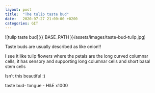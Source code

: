 ```yaml
---
layout: post
title:  "The tulip taste bud"
date:   2020-07-27 21:00:00 +0200
categories: GIT
---
```


![tulip taste bud]({{ BASE_PATH }}/assets/images/taste-bud-tulip.jpg)


Taste buds are usually described as like onion!!


I see it like tulip flowers where the petals are the long curved columnar cells, it has sensory and supporting long columnar cells and short basal stem cells 

Isn't this beautiful :)


taste bud- tongue - H&E x1000
